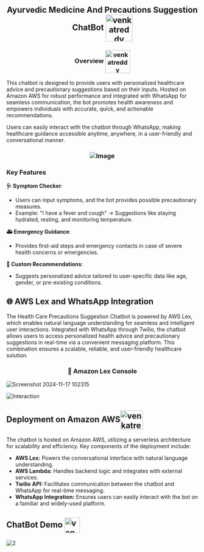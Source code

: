 <h2 align="center">Ayurvedic Medicine And Precautions Suggestion ChatBot <img align="center" src="https://cdn-icons-png.flaticon.com/512/2040/2040653.png" alt="venkatreddy" height="70" width="70" /></h2>
<h3 align="center">Overview <img align="center" src="https://cdn-icons-png.flaticon.com/512/4857/4857296.png" alt="venkatreddy" height="60" width="65" /></h3>
<p>This chatbot is designed to provide users with personalized healthcare advice and precautionary suggestions based on their inputs. Hosted on Amazon AWS for robust performance and integrated with WhatsApp for seamless communication, the bot promotes health awareness and empowers individuals with accurate, quick, and actionable recommendations.

Users can easily interact with the chatbot through WhatsApp, making healthcare guidance accessible anytime, anywhere, in a user-friendly and conversational manner.</p>

<h3 align="center"> <img align="center" src="https://www.freepik.com/free-photo/elegant-skin-care-banner-design_28481920.htm#fromView=image_search_similar&page=4&position=7&uuid=e9f55785-750f-4789-9a77-a04cc5ff6a8a&new_detail=true" alt="Image"/></h3>
<h3 align="left">Key Features</h3>

**🩺 Symptom Checker**:
- Users can input symptoms, and the bot provides possible precautionary measures.
- Example: "I have a fever and cough" → Suggestions like staying hydrated, resting, and monitoring temperature.

**🚑 Emergency Guidance**:
- Provides first-aid steps and emergency contacts in case of severe health concerns or emergencies.

**🎯 Custom Recommendations**:
- Suggests personalized advice tailored to user-specific data like age, gender, or pre-existing conditions.

<h2>🌐 AWS Lex and WhatsApp Integration</h2>
<p>The Health Care Precautions Suggestion Chatbot is powered by AWS Lex, which enables natural language understanding for seamless and intelligent user interactions. Integrated with WhatsApp through Twilio, the chatbot allows users to access personalized health advice and precautionary suggestions in real-time via a convenient messaging platform. This combination ensures a scalable, reliable, and user-friendly healthcare solution.</p>

<h3 align="center">🌟 Amazon Lex Console</h3>

![Screenshot 2024-11-17 102315](https://github.com/user-attachments/assets/31d92aa0-2d37-4a76-af11-8173d212340e)

![Interaction](https://github.com/user-attachments/assets/a49d6fa1-fb8a-4f30-8d75-564ac789f836)

<h2 align="left">Deployment on Amazon AWS<img align="center" src="https://www.svgrepo.com/show/408381/stack-apps-layers.svg" alt="venkatreddy" height="50" width="60" /></h2>
<p>The chatbot is hosted on Amazon AWS, utilizing a serverless architecture for scalability and efficiency. Key components of the deployment include:</p>

- **AWS Lex:** Powers the conversational interface with natural language understanding.
- **AWS Lambda:** Handles backend logic and integrates with external services.
- **Twilio API:** Facilitates communication between the chatbot and WhatsApp for real-time messaging.
- **WhatsApp Integration:** Ensures users can easily interact with the bot on a familiar and widely-used platform.

<h2>ChatBot Demo <img align="center" src="https://cdn-icons-png.flaticon.com/512/1091/1091831.png" alt="venkatreddy" height="40" width="40" /></h2>

![2](https://github.com/user-attachments/assets/9f9a92b6-72ff-4246-a868-b432e643807a)


